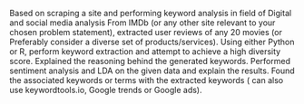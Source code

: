  Based on scraping a site and performing keyword analysis in field of Digital and social media analysis 
 From IMDb (or any other site relevant to your chosen problem statement), extracted user reviews of any 20 movies (or Preferably consider a diverse set of products/services).
 Using either Python or R, perform keyword extraction and attempt to achieve a high diversity score.
 Explained the reasoning behind the generated keywords.
 Performed sentiment analysis and LDA on the given data and explain the results.
 Found the associated keywords or terms with the extracted keywords ( can also use keywordtools.io, Google trends or Google ads).
